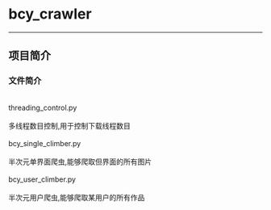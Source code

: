 # bcy_crawler
---
## 项目简介
### 文件简介
<br/>threading_control.py</br>
<br/>多线程数目控制,用于控制下载线程数目</br>
<br/>bcy_single_climber.py</br>
<br/>半次元单界面爬虫,能够爬取但界面的所有图片</br>
<br/>bcy_user_climber.py</br>
<br/>半次元用户爬虫,能够爬取某用户的所有作品</br>